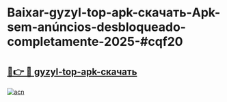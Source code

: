 # Baixar-gyzyl-top-apk-скачать-Apk-sem-anúncios-desbloqueado-completamente-2025-#cqf20

# <h2><a href="https://ainizakaria.my?title=gyzyl-top-apk-скачать&ref=24M">🔗👉 🔴 gyzyl-top-apk-скачать</a></h2>

[![acn](https://github.com/user-attachments/assets/0f9c940e-d8b0-45ae-aac7-cd30a18b3e1c)](https://ainizakaria.my?title=gyzyl-top-apk-скачать&ref=24M)

